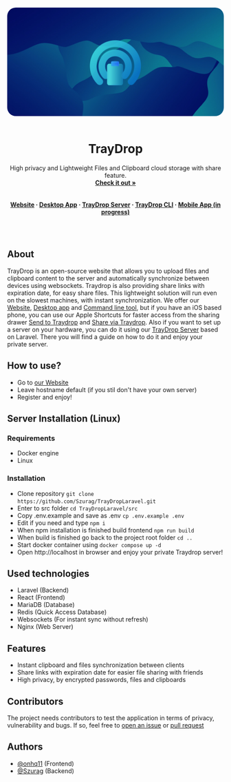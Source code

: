 <div align="center">

<img src="https://raw.githubusercontent.com/Szurag/TrayDropLaravel/main/src/resources/assets/img/banner.jpg" style="border-radius: 20px"><br><br>

# TrayDrop

High privacy and Lightweight Files and Clipboard cloud storage with share feature.<br>
**[Check it out »](https://traydrop.pl/)**<br><br><br>
**[Website](https://traydrop.pl/) · [Desktop App](https://github.com/onhq11/Traydrop) · [TrayDrop Server](https://github.com/Szurag/TrayDropLaravel) · [TrayDrop CLI](https://github.com/onhq11/Traydrop-cli) · [Mobile App (in progress)](about:blank)**

</div><br><br>

## About

TrayDrop is an open-source website that allows you to upload files and clipboard content to the server and automatically synchronize between devices using websockets. Traydrop is also providing share links with expiration date, for easy share files. This lightweight solution will run even on the slowest machines, with instant synchronization. We offer our [Website](https://traydrop.pl/), [Desktop app](https://github.com/onhq11/Traydrop) and [Command line tool](https://github.com/onhq11/Traydrop-cli), but if you have an iOS based phone, you can use our Apple Shortcuts for faster access from the sharing drawer [Send to Traydrop](https://www.icloud.com/shortcuts/216ad9c4c6874202a36bbe2e14722118) and [Share via Traydrop](https://www.icloud.com/shortcuts/4c6c3fed6eb94ae6acae0142efc409a3). Also if you want to set up a server on your hardware, you can do it using our [TrayDrop Server](https://github.com/Szurag/TrayDropLaravel) based on Laravel. There you will find a guide on how to do it and enjoy your private server.

## How to use?
- Go to [our Website](https://traydrop.pl/)
- Leave hostname default (if you stil don't have your own server)
- Register and enjoy!

## Server Installation (Linux)

### Requirements
- Docker engine
- Linux

### Installation
- Clone repository ```git clone https://github.com/Szurag/TrayDropLaravel.git```
- Enter to src folder ```cd TrayDropLaravel/src```
- Copy .env.example and save as .env ```cp .env.example .env```
- Edit if you need and type ```npm i```
- When npm installation is finished build frontend ```npm run build```
- When build is finished go back to the project root folder ```cd ..```
- Start docker container using ```docker compose up -d```
- Open http://localhost in browser and enjoy your private Traydrop server!

## Used technologies

- Laravel (Backend)
- React (Frontend)
- MariaDB (Database)
- Redis (Quick Access Database)
- Websockets (For instant sync without refresh)
- Nginx (Web Server)

## Features

- Instant clipboard and files synchronization between clients
- Share links with expiration date for easier file sharing with friends
- High privacy, by encrypted passwords, files and clipboards

## Contributors

The project needs contributors to test the application in terms of privacy, vulnerability and bugs. If so, feel free to [open an issue](https://github.com/Szurag/TrayDropLaravel/issues) or [pull request](https://github.com/Szurag/TrayDropLaravel/pulls)

## Authors

- [@onhq11](https://github.com/onhq11) (Frontend)
- [@Szurag](https://github.com/Szurag) (Backend)
